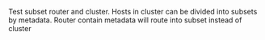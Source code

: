 Test subset router and cluster.
Hosts in cluster can be divided into subsets by metadata.
Router contain metadata will route into subset instead of cluster
